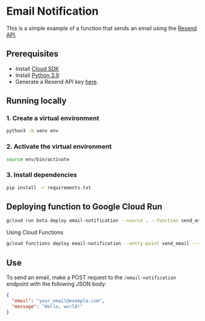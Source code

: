 # Email Notification

This is a simple example of a function that sends an email using the [Resend API](https://resend.com/docs/introduction).

## Prerequisites

- Install [Cloud SDK](https://cloud.google.com/sdk/docs/install)
- Install [Python 3.9](https://www.python.org/downloads/)
- Generate a Resend API key [here](https://resend.com/api-keys).

## Running locally

### 1. Create a virtual environment

```bash
python3 -m venv env
```

### 2. Activate the virtual environment

```bash
source env/bin/activate
```

### 3. Install dependencies

```bash
pip install -r requirements.txt
```

## Deploying function to Google Cloud Run

```bash
gcloud run beta deploy email-notification --source . --function send_email --region us-central1 --allow-unauthenticated --memory 256M --timeout 60 --min-instances 0 --max-instances 1 --set-env-vars RESEND_API_KEY=your_resend_api_key
```

Using Cloud Functions

```bash
gcloud functions deploy email-notification --entry-point send_email --runtime python39 --trigger-http --allow-unauthenticated --memory 256MB --region us-central1 --timeout 60 --min-instances 0 --max-instances 1 --cpu 1 --set-env-vars RESEND_API_KEY=your_resend_api_key
```

## Use

To send an email, make a POST request to the `/email-notification` endpoint with the following JSON body:

```json
{
  "email": "your_email@example.com",
  "message": "Hello, world!"
}
```